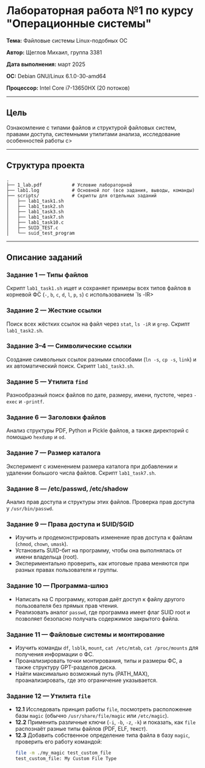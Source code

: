 # Лабораторная работа №1 по курсу "Операционные системы"

**Тема:** Файловые системы Linux-подобных ОС

**Автор:** Щеглов Михаил, группа 3381

**Дата выполнения:** март 2025

**ОС:** Debian GNU/Linux 6.1.0-30-amd64

**Процессор:** Intel Core i7-13650HX (20 потоков)

---

## Цель

Ознакомление с типами файлов и структурой файловых систем, правами доступа, системными утилитами анализа, исследование особенностей работы с>

---

## Структура проекта

```plaintext
.
├── 1_lab.pdf           # Условие лабораторной
├── lab1.log            # Основной лог (все задания, выводы, команды)
├── scripts/            # Скрипты для отдельных заданий
│   ├── lab1_task1.sh
│   ├── lab1_task2.sh
│   ├── lab1_task3.sh
│   ├── lab1_task7.sh
│   ├── lab1_task10.c
│   ├── SUID_TEST.c
│   └── suid_test_program

```
---

## Описание заданий

### Задание 1 — Типы файлов
Скрипт `lab1_task1.sh` ищет и сохраняет примеры всех типов файлов в корневой ФС (`-`, `b`, `c`, `d`, `l`, `p`, `s`) с использованием `ls -lR>

### Задание 2 — Жесткие ссылки
Поиск всех жёстких ссылок на файл через `stat`, `ls -iR` и `grep`. Скрипт `lab1_task2.sh`.

### Задание 3–4 — Символические ссылки
Создание символьных ссылок разными способами (`ln -s`, `cp -s`, `link`) и их автоматический поиск. Скрипт `lab1_task3.sh`.

### Задание 5 — Утилита `find`
Разнообразный поиск файлов по дате, размеру, имени, пустоте, через `-exec` и `-printf`.

### Задание 6 — Заголовки файлов
Анализ структуры PDF, Python и Pickle файлов, а также директорий с помощью `hexdump` и `od`.

### Задание 7 — Размер каталога
Эксперимент с изменением размера каталога при добавлении и удалении большого числа файлов. Скрипт `lab1_task7.sh`.

### Задание 8 — /etc/passwd, /etc/shadow
Анализ прав доступа и структуры этих файлов. Проверка прав доступа у `/usr/bin/passwd`.

### Задание 9 — Права доступа и SUID/SGID
- Изучить и продемонстрировать изменение прав доступа к файлам (`chmod`, `chown`, `umask`).
- Установить SUID-бит на программу, чтобы она выполнялась от имени владельца (root).
- Экспериментально проверить, как итоговые права меняются при разных правах пользователя и группы.

### Задание 10 — Программа-шлюз
- Написать на C программу, которая даёт доступ к файлу другого пользователя без прямых прав чтения.
- Реализовать аналог `passwd`, где программа имеет флаг SUID root и позволяет безопасно получать содержимое закрытого файла.

### Задание 11 — Файловые системы и монтирование
- Изучить команды `df`, `lsblk`, `mount`, `cat /etc/mtab`, `cat /proc/mounts` для получения информации о ФС.
- Проанализировать точки монтирования, типы и размеры ФС, а также структуру GPT-разделов диска.
- Найти максимально возможный путь (PATH_MAX), проанализировать, где это ограничение указывается.

### Задание 12 — Утилита `file`
- **12.1** Исследовать принцип работы `file`, посмотреть расположение базы `magic` (обычно `/usr/share/file/magic` или `/etc/magic`).
- **12.2** Применить различные ключи (`-i`, `-b`, `-z`, `-k`) и показать, как `file` распознаёт разные типы файлов (PDF, ELF, текст).
- **12.3** Добавить собственное определение типа файла в базу `magic`, проверить его работу командой:
  ```bash
  file -m ./my_magic test_custom_file
  test_custom_file: My Custom File Type
